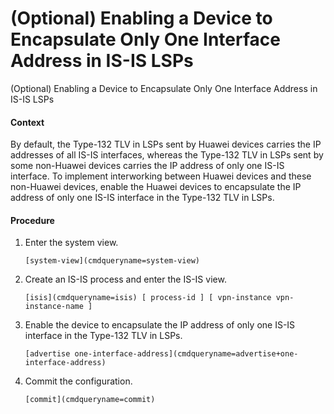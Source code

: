 (Optional) Enabling a Device to Encapsulate Only One Interface Address in IS-IS LSPs
====================================================================================

(Optional) Enabling a Device to Encapsulate Only One Interface Address in IS-IS LSPs

#### Context

By default, the Type-132 TLV in LSPs sent by Huawei devices carries the IP addresses of all IS-IS interfaces, whereas the Type-132 TLV in LSPs sent by some non-Huawei devices carries the IP address of only one IS-IS interface. To implement interworking between Huawei devices and these non-Huawei devices, enable the Huawei devices to encapsulate the IP address of only one IS-IS interface in the Type-132 TLV in LSPs.


#### Procedure

1. Enter the system view.
   
   
   ```
   [system-view](cmdqueryname=system-view)
   ```
2. Create an IS-IS process and enter the IS-IS view.
   
   
   ```
   [isis](cmdqueryname=isis) [ process-id ] [ vpn-instance vpn-instance-name ]
   ```
3. Enable the device to encapsulate the IP address of only one IS-IS interface in the Type-132 TLV in LSPs.
   
   
   ```
   [advertise one-interface-address](cmdqueryname=advertise+one-interface-address)
   ```
4. Commit the configuration.
   
   
   ```
   [commit](cmdqueryname=commit)
   ```